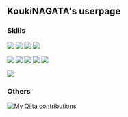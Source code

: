 ## KoukiNAGATA's userpage
### Skills

[![](https://img.shields.io/badge/-Python-3572A5?style=flat&logo=python)](https://github.com/KoukiNAGATA)
[![](https://img.shields.io/badge/-C++-f34b7d?style=flat&logo=c%2B%2B)](https://github.com/KoukiNAGATA)
[![](https://img.shields.io/badge/-Java-b07219?style=flat&logo=java)](https://github.com/KoukiNAGATA)
[![](https://img.shields.io/badge/Javascript-f1e05a.svg?logo=javascript&style=flat)](https://github.com/KoukiNAGATA)

[![](https://img.shields.io/badge/-React-555?style=flat&logo=React)](https://github.com/KoukiNAGATA)
[![](https://img.shields.io/badge/-Vue.js-555?style=flat&logo=Vue.js)](https://github.com/KoukiNAGATA)
[![](https://img.shields.io/badge/-Nuxt.js-555?style=flat&logo=Nuxt.js)](https://github.com/KoukiNAGATA)
[![](https://img.shields.io/badge/-HTML5-e44b23.svg?logo=html5&style=flat)](https://github.com/KoukiNAGATA)
[![](https://img.shields.io/badge/-CSS3-563d7c.svg?style=flat&logo=css3)](https://github.com/KoukiNAGATA)

[![](https://img.shields.io/badge/-Docker-AAA?style=flat&logo=docker)](https://github.com/KoukiNAGATA)

### Others
[![My Qiita contributions](https://qiita-badge.apiapi.app/s/KoukiNAGATA/contributions.svg)](http://qiita.com/KoukiNAGATA)
